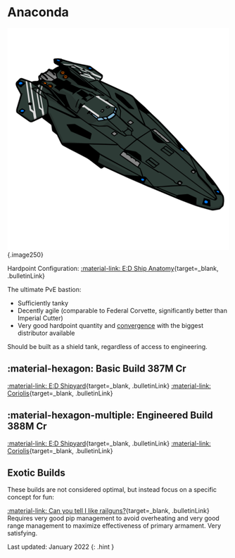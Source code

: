 # Anaconda
![Ship Image](../assets/icons/anaconda.svg){.image250}

Hardpoint Configuration: [:material-link: E:D Ship Anatomy](https://siriuscorp.cc/edsa/?s=anaconda){target=_blank, .bulletinLink}

The ultimate PvE bastion:

* Sufficiently tanky
* Decently agile (comparable to Federal Corvette, significantly better than Imperial Cutter)
* Very good hardpoint quantity and [convergence](../misc/glossary.md#convergence) with the biggest distributor available

Should be built as a shield tank, regardless of access to engineering.

## :material-hexagon: Basic Build **387M Cr**

[:material-link: E:D Shipyard](https://edsy.org/#/L=H600000H4C0SC0,HhR00HgB00HgB00HgB00FCg00FCg00FBG00FBG00,DBw00DBw00DBw00DBw00DBw00Cjw00Cjw00Cjw00,9p300ADI00ARM00AfQ00Aty00BBo00BRu00Bcg00,16y00,7WC007jw007jw007jw0016y0016y0016y0023u0023u0015O0012G0010i00,PvE_0Combat_0_D_0Basic){target=_blank, .bulletinLink}
[:material-link: Coriolis](https://coriolis.io/outfit/anaconda?code=A0putpFklndzsxf57o7l7l7l1a1a17170404040404020202B05n5n5n2d2d2d2d2bm7m72725.AwRj4yumg%3D%3D%3D.CwBj4yumg%3D%3D%3D..EweloBhBmSQUwIYHMA28QgIwVyKBQA%3D%3D&bn=PvE%20Combat%20-%20Basic){target=_blank, .bulletinLink}

## :material-hexagon-multiple: Engineered Build **388M Cr**

[:material-link: E:D Shipyard](https://edsy.org/#/L=H600000H4C0SC0,HhRG0BM_W0HgBG0BM_W0HgBG0BM_W0HgBG0BM_W0KZyG07M_W0KZyG07M_W0HdhG05K_W0HdhG05I_W0,DCYG09L_W0DBwG09L_W0DBwG0BL_W0DBwG0BL_W0DBwG05L_W0DBwG05L_W0DBwG05L_W0DBwG05L_W0,9p3G05I_W0ADIG03I_W0ARMG05I_W0AfQG05J_W0Aty00BBoG03L_W0BRuG05G_W0Bcg00,16yG05I_W0,7WCG07I_W07jwG054_W07jwG054_W07jwO054_W016yG05I_W016yG05I_W025S0023u0015OG05I_W015OG05I_W012GG05I_W010iG05I_W0,PvE_0Combat_0_D_0Full_0Engi){target=_blank, .bulletinLink}
[:material-link: Coriolis](https://coriolis.io/outfit/anaconda?code=A0putpFklndzsxf57o7l7l7l2a2a24240804040404040404B05n5n5n2d2d2d2d2bm7m72725.AwRj4ys1pI%3D%3D.CwBj4yumg%3D%3D%3D.H4sIAAAAAAAAA43Tr09CURQH8AM8nvz08Z48eMDQKU%2FZDIxKsTmZ043ipFoMJoJuBgIGm8kZDQSjwWgg%2BgcYDc4Z7TLnFM%2FxnDe4k6Bewndn3M%2Fu5Z5zAZwBgK8ox%2BicIzkIA6R7KQC7zZVzmwTwhyEACuGakl2OWOuTyHquAeRuDJb3vBGFMafQIYflfxBl51m6fQvAE1np5FlGsKjk8UQGx2W7LstHXqEoNhQ64YinkChxYQMsSrUk1bJUK1KRiXsT7mSqALXmkKiwVealGLbVTnw5MOS4aLsEYF6n%2BTcFx8V1UEIHJXVQCncV2udYbcG448HtC3IFSuugWdxRKMYB8q0h4UizPZlN2RsRD%2ByHjPwpM7ih5KW8jCuTpyRDt6Xy7uL8MqQiW1s62JyWHZ6dLeGfJXh97p%2F1LK5PrVvSAqd%2BND5k4WGWkauDcjoor4M83FbogCMs3TPloScb3GH7icMV6Q%2FkH1LATeGG8FOOUO%2BVp1J%2FJwr2rL4wr%2FTfeABFbVnSlgS%2Ffr4BwVlhiAoEAAA%3D.EweloBhBmSQUwIYHMA28QgIwVyKBQA%3D%3D&bn=PvE%20Combat%20-%20Full%20Engi){target=_blank, .bulletinLink}

## Exotic Builds

These builds are not considered optimal, but instead focus on a specific concept for fun:

[:material-link: Can you tell I like railguns?](https://edsy.org/#/L=H600000H4C0SC0,KZyG09M_W0KZyG09M_W0KZyG09M_W0KZyG09M_W0KZyG09M_W0KZyG09M_W0KYiG07M_W0KYiG07M_W0,DCYG09L_W0DCYG09L_W0DCYG09L_W0DCYG0BL_W0DBwG05L_W0DBwG05L_W0DBwG05L_W0DBwG05L_W0,9p3G05I_W0ADIG03I_W0ARMG05I_W0AfQG05J_W0Aty00BBoG03L_W0BRuG05G_W0Bcg00,16yG05I_W0,7WCG07I_W07k4G054_W07k4G054_W07k4O054_W016yG05I_W016yG05I_W025S0023u0015OG05I_W015OG05I_W012GG05I_W010iG05I_W0,Only_0Rails){target=_blank, .bulletinLink} Requires very good pip management to avoid overheating and very good range management to maximize effectiveness of primary armament. Very satisfying.

Last updated: January 2022
{: .hint }


